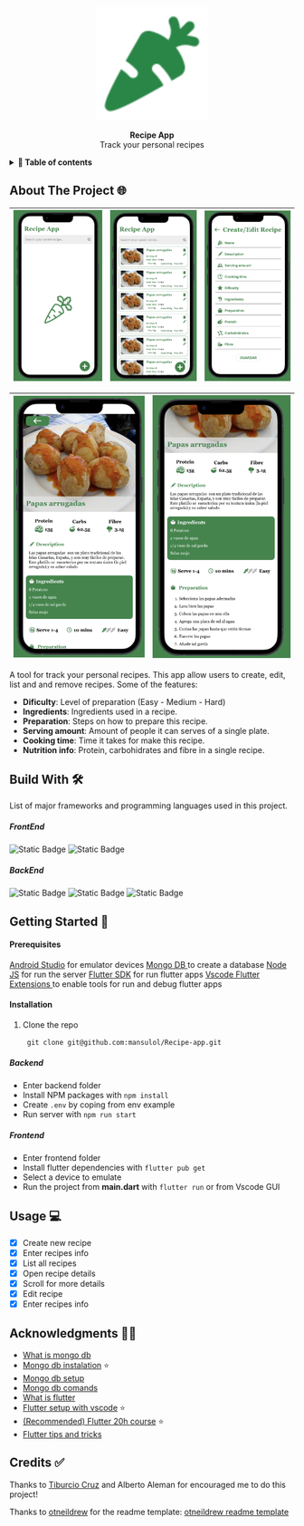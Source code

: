 
<p align="center">
<img alt="Image icon app" src="Assets/icons/app-icon.png" >
</p>

<p align="center">
<b>Recipe App</b>
<br />
Track your personal recipes
</p>

<details>
    <summary><strong>📖 Table of contents</strong></summary>
    <ol>
      <li><a href="#about-the-project">About the project</a></li>
      <li><a href="#build-with">Build with</a></li>
      <li><a href="#getting-started">Getting Started</a></li>
      <li><a href="#usage">Usage</a></li>
      <li><a href="#acknowledgments">Acknowledgments</a></li>
      <li><a href="#credits">Credits</a></li>
    </ol>
  </details>


<h2 id="about-the-project"> About The Project 🌐 </h2>

| ![Image](Assets/mockups/home-page-empty.png) | ![Image](Assets/mockups/home-page.png) |  ![Image](Assets/mockups/form-page.png) |
| ----------------------------------------------------------------------------------------- | ----------------------------------------------------------------------------------------- | ------------------------------------------------------------------------------------------| 



| ![image](Assets/mockups/recipe-page-1.png) | ![image](Assets/mockups/recipe-page-2.png) |
|------------------------------------------------------------------------------------------|------------------------------------------------------------------------------------------|      

A tool for track your personal recipes. This app allow users to create, edit, list and and remove recipes.
Some of the features:

- **Dificulty**: Level of preparation (Easy - Medium - Hard)
- **Ingredients**: Ingredients used in a recipe.
- **Preparation**: Steps on how to prepare this recipe.
- **Serving amount**: Amount of people it can serves of a single plate.
- **Cooking time**: Time it takes for make this recipe.
- **Nutrition info**: Protein, carbohidrates and fibre in a single recipe.

<h2 id="build-with"> Build With 🛠️ </h2>

List of major frameworks and programming languages used in this project.

##### FrontEnd
![Static Badge](https://img.shields.io/badge/Flutter-1f6ed5?style=for-the-badge&logo=Flutter)
![Static Badge](https://img.shields.io/badge/Dart-03589c?style=for-the-badge&logo=Dart)

##### BackEnd
![Static Badge](https://img.shields.io/badge/MONGODB-24303a?style=for-the-badge&logo=mongodb&logoColor=white)
![Static Badge](https://img.shields.io/badge/NodeJS-4b9642?style=for-the-badge&logo=Node.js&logoColor=white)
![Static Badge](https://img.shields.io/badge/EXPRESS-23404d?style=for-the-badge&logo=express&logoColor=white)


<h2 id="getting-started"> Getting Started 🚀 </h2>

#### Prerequisites

[Android Studio](https://developer.android.com/studio) for emulator devices
[ Mongo DB ](https://www.mongodb.com/) to create a database
[Node JS](https://nodejs.org/en) for run the server
[Flutter SDK](https://docs.flutter.dev/get-started/install) for run flutter apps
[ Vscode Flutter Extensions ](https://marketplace.visualstudio.com/items?itemName=Dart-Code.flutter) to enable tools for run and debug flutter apps


#### Installation 


1. Clone the repo
   ```
    git clone git@github.com:mansulol/Recipe-app.git
   ```
##### Backend
- Enter backend folder
- Install NPM packages with ``npm install``
- Create ``.env`` by coping from env example
- Run server with ``npm run start``
   

##### Frontend
- Enter frontend folder
- Install flutter dependencies with ``flutter pub get``
- Select a device to emulate
- Run the project from **main.dart** with ``flutter run`` or from Vscode GUI


<h2 id="usage"> Usage 💻 </h2>

- [x] Create new recipe
- [x] Enter recipes info
- [x] List all recipes
- [x] Open recipe details
- [x] Scroll for more details
- [x] Edit recipe
- [x] Enter recipes info

<h2 id="acknowledgments"> Acknowledgments ⛓️‍💥 </h2>

- [What is mongo db](https://youtu.be/-bt_y4Loofg?si=3mgy3aqGu7ANChP_)
- [Mongo db instalation](https://youtu.be/eKXIxSZrJfw?si=HzY_aeF8uehuQQbt) ⭐
- [Mongo db setup](https://youtu.be/tC49Nzm6SyM?si=nLMj6h31HScG93Pn)
- [Mongo db comands](https://youtu.be/cT1HAaPqI-c?si=XRRfvblg46y1y8qN)
- [What is flutter](https://youtu.be/lHhRhPV--G0?si=e0JkRpBvbVC3njQA)
- [Flutter setup with vscode](https://youtu.be/EhGW4UYpKSE?si=_XSKK3RCDgj93sze) ⭐
- [(Recommended) Flutter 20h course](https://youtu.be/lHhRhPV--G0?si=e0JkRpBvbVC3njQA) ⭐
- [Flutter tips and tricks](https://youtu.be/5vDq5DXXxss?si=9on0lKckvFwEdS9N)


<h2 id="credits"> Credits ✅ </h2>

Thanks to [Tiburcio Cruz](https://github.com/tcrurav) and Alberto Aleman for encouraged me to do this project!

Thanks to [otneildrew](https://github.com/othneildrew) for the readme template: [otneildrew readme template](https://github.com/othneildrew/Best-README-Template)